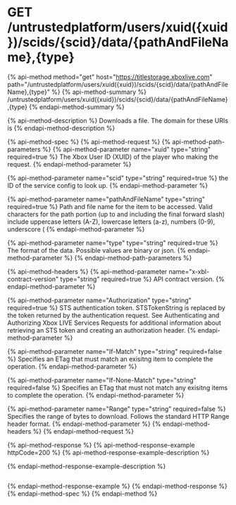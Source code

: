 # GET /untrustedplatform/users/xuid\({xuid}\)/scids/{scid}/data/{pathAndFileName},{type}

{% api-method method="get" host="https://titlestorage.xboxlive.com" path="/untrustedplatform/users/xuid\({xuid}\)/scids/{scid}/data/{pathAndFileName},{type}" %}
{% api-method-summary %}
/untrustedplatform/users/xuid\({xuid}\)/scids/{scid}/data/{pathAndFileName},{type}
{% endapi-method-summary %}

{% api-method-description %}
Downloads a file. The domain for these URIs is
{% endapi-method-description %}

{% api-method-spec %}
{% api-method-request %}
{% api-method-path-parameters %}
{% api-method-parameter name="xuid" type="string" required=true %}
The Xbox User ID \(XUID\) of the player who making the request.
{% endapi-method-parameter %}

{% api-method-parameter name="scid" type="string" required=true %}
the ID of the service config to look up.
{% endapi-method-parameter %}

{% api-method-parameter name="pathAndFileName" type="string" required=true %}
Path and file name for the item to be accessed. Valid characters for the path portion \(up to and including the final forward slash\) include uppercase letters \(A-Z\), lowercase letters \(a-z\), numbers \(0-9\), underscore \(
{% endapi-method-parameter %}

{% api-method-parameter name="type" type="string" required=true %}
The format of the data. Possible values are binary or json.
{% endapi-method-parameter %}
{% endapi-method-path-parameters %}

{% api-method-headers %}
{% api-method-parameter name="x-xbl-contract-version" type="string" required=true %}
API contract version.
{% endapi-method-parameter %}

{% api-method-parameter name="Authorization" type="string" required=true %}
STS authentication token. STSTokenString is replaced by the token returned by the authentication request. See Authenticating and Authorizing Xbox LIVE Services Requests for additional information about retrieving an STS token and creating an authorization header.
{% endapi-method-parameter %}

{% api-method-parameter name="If-Match" type="string" required=false %}
Specifies an ETag that must match an exisitng item to complete the operation.
{% endapi-method-parameter %}

{% api-method-parameter name="If-None-Match" type="string" required=false %}
Specifies an ETag that must not match any exisitng items to complete the operation.
{% endapi-method-parameter %}

{% api-method-parameter name="Range" type="string" required=false %}
Specifies the range of bytes to download. Follows the standard HTTP Range header format.
{% endapi-method-parameter %}
{% endapi-method-headers %}
{% endapi-method-request %}

{% api-method-response %}
{% api-method-response-example httpCode=200 %}
{% api-method-response-example-description %}

{% endapi-method-response-example-description %}

```text

```
{% endapi-method-response-example %}
{% endapi-method-response %}
{% endapi-method-spec %}
{% endapi-method %}

